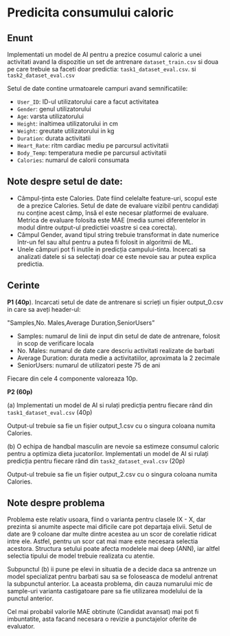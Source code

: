 # Predicita consumului caloric

## Enunt
Implementati un model de AI pentru a prezice cosumul caloric a unei activitati avand la dispozitie un set de antrenare `dataset_train.csv` si doua pe care trebuie sa faceti doar predictia: `task1_dataset_eval.csv`. si `task2_dataset_eval.csv`

Setul de date contine urmatoarele campuri avand semnificatiile:

- `User_ID`: ID-ul utilizatorului care a facut activitatea
- `Gender`: genul utilizatorului
- `Age`: varsta utilizatorului
- `Height`: inaltimea utilizatorului in cm
- `Weight`: greutate utilizatorului in kg
- `Duration`: durata activitatii
- `Heart_Rate`: ritm cardiac mediu pe parcursul activitatii
- `Body_Temp`: temperatura medie pe parcursul activitatii
- `Calories`: numarul de calorii consumata

## Note despre setul de date:

- Câmpul-ținta este Calories. Date fiind celelalte feature-uri, scopul este de a prezice Calories. Setul de date de evaluare vizibil pentru candidați nu conține acest câmp, însă el este necesar platformei de evaluare. Metrica de evaluare folosita este MAE (media sumei diferentelor in modul dintre output-ul predictiei voastre si cea corecta).
- Câmpul Gender, avand tipul string trebuie transformat in date numerice într-un fel sau altul pentru a putea fi folosit in algoritmii de ML.
- Unele câmpuri pot fi inutile in predicția campului-tinta. Incercati sa analizati datele si sa selectați doar ce este nevoie sau ar putea explica predictia.

## Cerinte

**P1 (40p**). Incarcati setul de date de antrenare si scrieți un fișier output_0.csv in care sa aveți header-ul:

"Samples,No. Males,Average Duration,SeniorUsers”

- Samples: numarul de linii de input din setul de date de antrenare, folosit in scop de verificare locala
- No. Males: numarul de date care descriu activitati realizate de barbati
- Average Duration: durata medie a activitatiilor, aproximata la 2 zecimale
- SeniorUsers: numarul de utilizatori peste 75 de ani 

Fiecare din cele 4 componente valoreaza 10p.

**P2 (60p)** 

(a) Implementati un model de AI si rulați predicția pentru fiecare rând din `task1_dataset_eval.csv` (40p)

Output-ul trebuie sa fie un fișier output_1.csv cu o singura coloana numita Calories.

(b) O echipa de handbal masculin are nevoie sa estimeze consumul caloric pentru a optimiza dieta jucatorilor. Implementati un model de AI si rulați predicția pentru fiecare rând din `task2_dataset_eval.csv` (20p)

Output-ul trebuie sa fie un fișier output_2.csv cu o singura coloana numita Calories.

## Note despre problema

Problema este relativ usoara, fiind o varianta pentru clasele IX - X, dar prezinta si anumite aspecte mai dificile care pot departaja elivii. Setul de date are 9 coloane dar multe dintre acestea au un scor de corelatie ridicat intre ele. Astfel, pentru un scor cat mai mare este necesara selectia acestora. Structura setului poate afecta modelele mai deep (ANN), iar altfel selectia tipului de model trebuie realizata cu atentie. 

Subpunctul (b) ii pune pe elevi in situatia de a decide daca sa antrenze un model specializat pentru barbati sau sa se foloseasca de modelul antrenat la subpunctul anterior. La aceasta problema, din cauza numarului mic de sample-uri varianta castigatoare pare sa fie utilizarea modelului de la punctul anterior. 

Cel mai probabil valorile MAE obtinute (Candidat avansat) mai pot fi imbuntatite, asta facand necesara o revizie a punctajelor oferite de evaluator.
